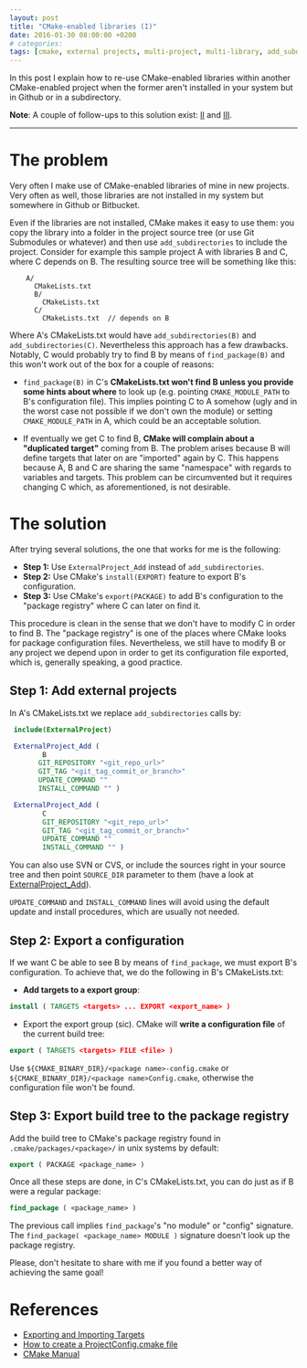 ```yaml
---
layout: post
title: "CMake-enabled libraries (I)"
date: 2016-01-30 08:00:00 +0200
# categories: 
tags: [cmake, external projects, multi-project, multi-library, add_subdirectories]
---
```


In this post I explain how to re-use CMake-enabled libraries within another CMake-enabled project when the former aren't installed in your system but in Github or in a subdirectory.

**Note**: A couple of follow-ups to this solution exist: [II](https://coderwall.com/p/qk2eog) and [III](https://coderwall.com/p/qej45g).

<hr/>

The problem
=========
Very often I make use of CMake-enabled libraries of mine in new projects. Very often as well, those libraries are not installed in my system but somewhere in Github or Bitbucket.
    
Even if the libraries are not installed, CMake makes it easy to use them: you copy the library into a folder in the project source tree (or use Git Submodules or whatever) and then use `add_subdirectories` to include the project. Consider for example this sample project A with libraries B and C, where C depends on B. The resulting source tree will be something like this:
    
        A/
          CMakeLists.txt
          B/
            CMakeLists.txt
          C/
            CMakeLists.txt  // depends on B
    
Where A's CMakeLists.txt would have `add_subdirectories(B)` and `add_subdirectories(C)`. Nevertheless this approach has a few drawbacks. Notably, C would probably try to find B by means of `find_package(B)` and this won't work out of the box for a couple of reasons:    

* `find_package(B)` in C's **CMakeLists.txt won't find B unless you provide some hints about where** to look up (e.g. pointing `CMAKE_MODULE_PATH` to B's configuration file). This implies pointing C to A somehow (ugly and in the worst case not possible if we don't own the module) or setting `CMAKE_MODULE_PATH` in A, which could be an acceptable solution.
    
* If eventually we get C to find B, **CMake will complain about a "duplicated target"** coming from B. The problem arises because B will define targets that later on are "imported" again by C. This happens because A, B and C are sharing the same "namespace" with regards to variables and targets. This problem can be circumvented but it requires changing C which, as aforementioned, is not desirable.
    
The solution
=========
    
After trying several solutions, the one that works for me is the following:
    
* **Step 1:** Use `ExternalProject_Add` instead of `add_subdirectories`.
* **Step 2:** Use CMake's `install(EXPORT)` feature to export B's configuration.
* **Step 3:** Use CMake's `export(PACKAGE)` to add B's configuration to the "package registry" where C can later on find it.
    
This procedure is clean in the sense that we don't have to modify C in order to find B. The "package registry" is one of the places where CMake looks for package configuration files. Nevertheless, we still have to modify B or any project we depend upon in order to get its configuration file exported, which is, generally speaking, a good practice.
    
Step 1: Add external projects
----------------------------
    
In A's CMakeLists.txt we replace `add_subdirectories` calls by:

```cmake
 include(ExternalProject)

 ExternalProject_Add (
        B
       GIT_REPOSITORY "<git_repo_url>"
       GIT_TAG "<git_tag_commit_or_branch>"
       UPDATE_COMMAND ""
       INSTALL_COMMAND "" )

 ExternalProject_Add (
        C
        GIT_REPOSITORY "<git_repo_url>"
        GIT_TAG "<git_tag_commit_or_branch>"
        UPDATE_COMMAND ""
        INSTALL_COMMAND "" )
```

You can also use SVN or CVS, or include the sources right in your source tree and then point `SOURCE_DIR` parameter to them (have a look at [ExternalProject_Add](http://cmake.org/cmake/help/v2.8.9/cmake.html#module:ExternalProject)).

`UPDATE_COMMAND` and `INSTALL_COMMAND` lines will avoid using the default update and install procedures, which are usually not needed.

Step 2: Export a configuration
-------------------------------
    
If we want C be able to see B by means of `find_package`, we must export B's configuration. To achieve that, we do the following in B's CMakeLists.txt:
    
*  **Add targets to a export group**:

 ``` CMake
 install ( TARGETS <targets> ... EXPORT <export_name> )
 ```

* Export the export group (sic). CMake will  **write a configuration file** of the current build tree:

``` CMake
export ( TARGETS <targets> FILE <file> )
```
Use `${CMAKE_BINARY_DIR}/<package name>-config.cmake` or `${CMAKE_BINARY_DIR}/<package name>Config.cmake`, otherwise the configuration file won't be found.


Step 3: Export build tree to the package registry
------------------------------------------------

Add the build tree to CMake's package registry found in ` .cmake/packages/<package>/` in unix systems by default:

``` CMake
export ( PACKAGE <package_name> )
```

Once all these steps are done, in C's CMakeLists.txt, you can do just as if B were a regular package:

``` CMake
find_package ( <package_name> )
```
The previous call implies `find_package`'s "no module" or "config" signature. The `find_package( <package_name> MODULE )` signature doesn't look up the package registry.


Please, don't hesitate to share with me if you found a better way of achieving the same goal!

References
=======

* [Exporting and Importing Targets](http://www.cmake.org/Wiki/CMake/Tutorials/Exporting_and_Importing_Targets)
* [How to create a ProjectConfig.cmake file](http://www.itk.org/Wiki/CMake/Tutorials/How_to_create_a_ProjectConfig.cmake_file)
* [CMake Manual](http://cmake.org/cmake/help/v2.8.9/cmake.html)
